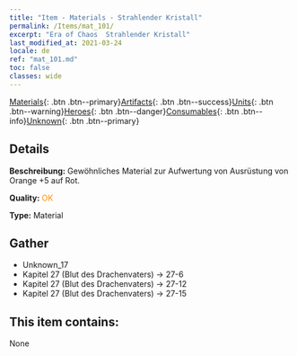 ```yaml
---
title: "Item - Materials - Strahlender Kristall"
permalink: /Items/mat_101/
excerpt: "Era of Chaos  Strahlender Kristall"
last_modified_at: 2021-03-24
locale: de
ref: "mat_101.md"
toc: false
classes: wide
---
```

 [Materials](/de/Items/){: .btn .btn--primary}[Artifacts](/de/Items/Artifacts/){: .btn .btn--success}[Units](/de/Items/Units/){: .btn .btn--warning}[Heroes](/de/Items/Heroes/){: .btn .btn--danger}[Consumables](/de/Items/Consumables/){: .btn .btn--info}[Unknown](/de/Items/Unknown/){: .btn .btn--primary}

## Details
 **Beschreibung:** Gewöhnliches Material zur Aufwertung von Ausrüstung von Orange +5 auf Rot.

 **Quality:** <span style="color: #FF8C00">OK</span>

 **Type:** Material

## Gather

*    Unknown_17 
*    Kapitel 27 (Blut des Drachenvaters) -> 27-6 
*    Kapitel 27 (Blut des Drachenvaters) -> 27-12 
*    Kapitel 27 (Blut des Drachenvaters) -> 27-15 

## This item contains:

  None

